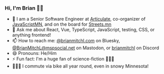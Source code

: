 ### Hi, I'm Brian 👋🏻

- 👔 I am a Senior Software Engineer at [Articulate]([https://soona.co](https://www.articulate.com)), co-organizer of [JavaScriptMN](https://javascriptmn.com), and on the board for [Streets.mn](https://streets.mn)
- 💬 Ask me about React, Vue, TypeScript, JavaScript, testing, CSS, or anything frontend!
- 📫 How to reach me: [@brianmitchl.com](https://bsky.app/profile/brianmitchl.com) on Bluesky, [@BrianMitchL@mspsocial.net](https://mspsocial.net/@BrianMitchL) on Mastodon, or [brianmitchl](https://discordapp.com/users/220619101351968770) on Discord
- 😄 Pronouns: He/Him
- ⚡ Fun fact: I'm a huge fan of science-fiction 🖖🏻🚀
- 🚴🏻‍♂️ I commute via bike all year round, even in snowy Minnesota!
